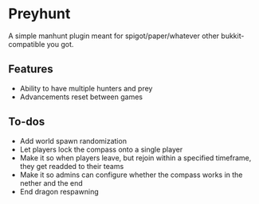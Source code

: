 # Preyhunt #

A simple manhunt plugin meant for spigot/paper/whatever other bukkit-compatible you got.

## Features ##

* Ability to have multiple hunters and prey
* Advancements reset between games

## To-dos ##

* Add world spawn randomization
* Let players lock the compass onto a single player
* Make it so when players leave, but rejoin within a specified timeframe, they get readded to their teams
* Make it so admins can configure whether the compass works in the nether and the end
* End dragon respawning